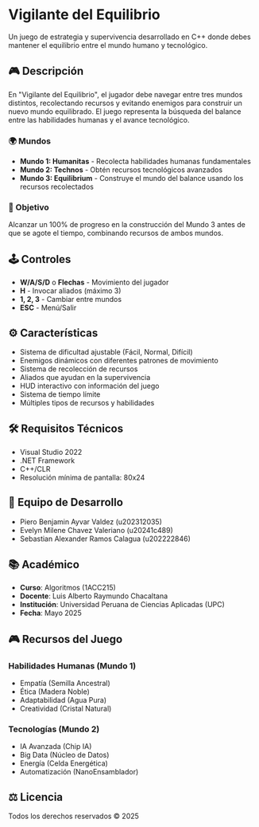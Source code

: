 # Vigilante del Equilibrio

Un juego de estrategia y supervivencia desarrollado en C++ donde debes mantener el equilibrio entre el mundo humano y tecnológico.

## 🎮 Descripción

En "Vigilante del Equilibrio", el jugador debe navegar entre tres mundos distintos, recolectando recursos y evitando enemigos para construir un nuevo mundo equilibrado. El juego representa la búsqueda del balance entre las habilidades humanas y el avance tecnológico.

### 🌍 Mundos
- **Mundo 1: Humanitas** - Recolecta habilidades humanas fundamentales
- **Mundo 2: Technos** - Obtén recursos tecnológicos avanzados
- **Mundo 3: Equilibrium** - Construye el mundo del balance usando los recursos recolectados

### 🎯 Objetivo
Alcanzar un 100% de progreso en la construcción del Mundo 3 antes de que se agote el tiempo, combinando recursos de ambos mundos.

## 🕹️ Controles
- **W/A/S/D** o **Flechas** - Movimiento del jugador
- **H** - Invocar aliados (máximo 3)
- **1, 2, 3** - Cambiar entre mundos
- **ESC** - Menú/Salir

## ⚙️ Características
- Sistema de dificultad ajustable (Fácil, Normal, Difícil)
- Enemigos dinámicos con diferentes patrones de movimiento
- Sistema de recolección de recursos
- Aliados que ayudan en la supervivencia
- HUD interactivo con información del juego
- Sistema de tiempo límite
- Múltiples tipos de recursos y habilidades

## 🛠️ Requisitos Técnicos
- Visual Studio 2022
- .NET Framework
- C++/CLR
- Resolución mínima de pantalla: 80x24

## 👥 Equipo de Desarrollo
- Piero Benjamin Ayvar Valdez (u202312035)
- Evelyn Milene Chavez Valeriano (u20241c489)
- Sebastian Alexander Ramos Calagua (u202222846)

## 📚 Académico
- **Curso**: Algoritmos (1ACC215)
- **Docente**: Luis Alberto Raymundo Chacaltana
- **Institución**: Universidad Peruana de Ciencias Aplicadas (UPC)
- **Fecha**: Mayo 2025

## 🎮 Recursos del Juego

### Habilidades Humanas (Mundo 1)
- Empatía (Semilla Ancestral)
- Ética (Madera Noble)
- Adaptabilidad (Agua Pura)
- Creatividad (Cristal Natural)

### Tecnologías (Mundo 2)
- IA Avanzada (Chip IA)
- Big Data (Núcleo de Datos)
- Energía (Celda Energética)
- Automatización (NanoEnsamblador)

## ⚖️ Licencia
Todos los derechos reservados © 2025
